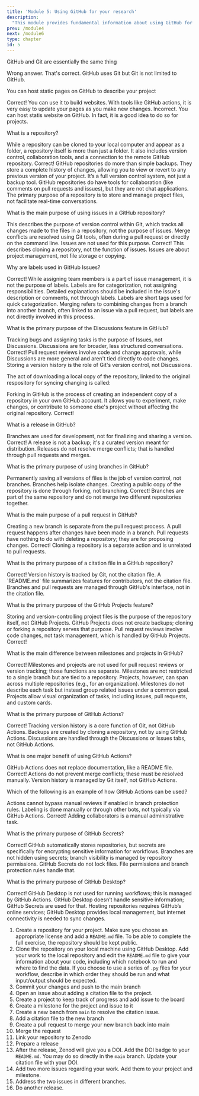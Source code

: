```yaml
---
title: 'Module 5: Using GitHub for your research'
description:
  "This module provides fundamental information about using GitHub for your research."
prev: /module4
next: /module6
type: chapter
id: 5
---
```


<exercise id="1" title="Git and GitHub" type="slides">

<slides source="chapter5_01_git_and_github">

</exercise>

<exercise id="2" title="Introduction to Github" type="slides">

<slides source="chapter5_02_intro_github">

</exercise>

<exercise id="3" title="Intermediate Github" type="slides">

<slides source="chapter5_03_intermediate_github">

</exercise>

<exercise id="4" title="GitHub for project planning" type="slides">

<slides source="chapter5_04_projectmanagement">
 
</exercise>

<exercise id="5" title="Advanced GitHub" type="slides">

<slides source="chapter5_05_Advanced GitHub">
 
</exercise>

<exercise id="6" title="GitHub Desktop" type="slides">

<slides source="chapter5_06_GitHubDesktop">
 
</exercise>

<exercise id="7" title="Test your understanding">

GitHub and Git are essentially the same thing

<choice id="05-01">
<opt text="True">
Wrong answer.
</opt>
<opt text="False", correct="true">
That's correct. GitHub uses Git but Git is not limited to GitHub. 
</opt>
</choice>

You can host static pages on GitHub to describe your project

<choice id="05-02">
<opt text="True", correct="true">
Correct! You can use it to build websites. With tools like GitHub actions, it is very easy to update your pages as you make new changes.
</opt>
<opt text="False">
Incorrect. You can host statis website on GitHub. In fact, it is a good idea to do so for projects. 
</opt>
</choice>

What is a repository?

<choice id="05-03">
<opt text="A folder on your computer that holds all your project files.">
While a repository can be cloned to your local computer and appear as a folder, a repository itself is more than just a folder. It also includes version control, collaboration tools, and a connection to the remote GitHub repository.
</opt>
<opt text="A cloud-based location that stores your project files, version history, and collaboration tools.", correct=True>
Correct!
</opt>
<opt text="A backup service that saves only the latest version of your project">
GitHub repositories do more than simple backups. They store a complete history of changes, allowing you to view or revert to any previous version of your project. It’s a full version control system, not just a backup tool.
</opt>
<opt text="A chat application where developers can communicate about their code">
GitHub repositories do have tools for collaboration (like comments on pull requests and issues), but they are not chat applications. The primary purpose of a repository is to store and manage project files, not facilitate real-time conversations.
</opt>
</choice>

What is the main purpose of using issues in a GitHub repository?

<choice id="05-04">
<opt text="To store the entire history of changes in a project.">
This describes the purpose of version control within Git, which tracks all changes made to the files in a repository, not the purpose of issues.
</opt>
<opt text="To resolve merge conflicts between branches.">
Merge conflicts are resolved using Git tools, often during a pull request or directly on the command line. Issues are not used for this purpose.
</opt>
<opt text="To create tasks, report bugs, or suggest enhancements for a project.", correct=True>
Correct!
</opt>
<opt text="To create a local copy of a repository on your computer">
This describes cloning a repository, not the function of issues. Issues are about project management, not file storage or copying.
</opt>
</choice>

Why are labels used in GitHub Issues?

<choice id="05-05">
<opt text="To describe the purpose and category of an issue for easier organization and tracking.", correct=True>
Correct!
</opt>
<opt text="To assign an issue to a specific team member.">
While assigning team members is a part of issue management, it is not the purpose of labels. Labels are for categorization, not assigning responsibilities.
</opt>
<opt text="To provide a detailed explanation of the problem described in the issue.">
Detailed explanations should be included in the issue's description or comments, not through labels. Labels are short tags used for quick categorization.
</opt>
<opt text="To merge an issue with a pull request.">
Merging refers to combining changes from a branch into another branch, often linked to an issue via a pull request, but labels are not directly involved in this process.
</opt>
</choice>

What is the primary purpose of the Discussions feature in GitHub?

<choice id="05-06">
<opt text="To track bugs and assign tasks within a project.">
Tracking bugs and assigning tasks is the purpose of Issues, not Discussions. Discussions are for broader, less structured conversations.
</opt>
<opt text="To have collaborative conversations, share ideas, and ask questions about a project.", correct=True>
Correct!
</opt>
<opt text="To review and approve changes in a pull request.">
Pull request reviews involve code and change approvals, while Discussions are more general and aren't tied directly to code changes.
</opt>
<opt text="To store a version history of all changes in the repository.">
Storing a version history is the role of Git's version control, not Discussions.
</opt>
</choice>

The act of downloading a local copy of the repository, linked to the original respository for syncing changing is called:

<choice id="05-07">
<opt text="Forking">
Forking in GitHub is the process of creating an independent copy of a repository in your own GitHub account. It allows you to experiment, make changes, or contribute to someone else's project without affecting the original repository.
</opt>
<opt text="Cloning", correct=True>
Correct!
</opt>
</choice>

What is a release in GitHub?

<choice id="05-08">
<opt text="A branch used to develop new features.">
Branches are used for development, not for finalizing and sharing a version.
</opt>
<opt text="A specific version of a project, often shared with the public, that includes key files and version details.", correct=True>
Correct!
</opt>
<opt text="A backup of the entire repository, stored locally.">
A release is not a backup; it's a curated version meant for distribution.
</opt>
<opt text="A tool for resolving merge conflicts.">
Releases do not resolve merge conflicts; that is handled through pull requests and merges.
</opt>
</choice>

What is the primary purpose of using branches in GitHub?

<choice id="05-09">
<opt text="To permanently save all versions of the project files.">
Permanently saving all versions of files is the job of version control, not branches. Branches help isolate changes.
</opt>
<opt text="To create a public copy of the repository for experimentation.">
Creating a public copy of the repository is done through forking, not branching.
</opt>
<opt text="To allow multiple developers to work on different features or fixes without affecting the main codebase.", correct=True>
Correct!
</opt>
<opt text="To merge two different repositories into one.">
Branches are part of the same repository and do not merge two different repositories together.
</opt>
</choice>

What is the main purpose of a pull request in GitHub?

<choice id="05-10">
<opt text="To create a new branch for developing a feature or fixing a bug.">
Creating a new branch is separate from the pull request process. A pull request happens after changes have been made in a branch.
</opt>
<opt text="To request permission to delete a repository.">
Pull requests have nothing to do with deleting a repository; they are for proposing changes.
</opt>
<opt text="To propose and discuss changes from one branch before merging them into another branch.", correct=True>
Correct!
</opt>
<opt text="To clone a repository to your local machine for offline work.">
Cloning a repository is a separate action and is unrelated to pull requests.
</opt>
</choice>

What is the primary purpose of a citation file in a GitHub repository?

<choice id="05-11">
<opt text="To provide proper credit to authors and offer citation details for academic use.", correct=True>
Correct!
</opt>
<opt text="To track the version history of the repository.">
Version history is tracked by Git, not the citation file.
</opt>
<opt text="To summarize the main features of the repository for new contributors.">
A `README.md` file summarizes features for contributors, not the citation file.
</opt>
<opt text="To list all the branches and pull requests in the repository.">
Branches and pull requests are managed through GitHub's interface, not in the citation file.
</opt>
</choice>

What is the primary purpose of the GitHub Projects feature?

<choice id="05-12">
<opt text="To store and version control project files.">
Storing and version-controlling project files is the purpose of the repository itself, not GitHub Projects.
</opt>
<opt text="To generate a backup of the repository for offline use.">
GitHub Projects does not create backups; cloning or forking a repository serves that purpose.
</opt>
<opt text="To review and approve changes in a pull request.">
Pull request reviews involve code changes, not task management, which is handled by GitHub Projects.
</opt>
<opt text="To create a Kanban-style board for organizing tasks, tracking progress, and managing workflows.", correct=True>
Correct!
</opt>
</choice>

What is the main difference between milestones and projects in GitHub?

<choice id="05-13">
<opt text="Milestones track high-level goals and group issues, while projects organize tasks visually using a board or table.", correct=True>
Correct!
</opt>
<opt text="Milestones are used to review pull requests, while projects track the version history of the repository.">
Milestones and projects are not used for pull request reviews or version tracking; those functions are separate.
</opt>
<opt text="Milestones are limited to a single branch, while projects can span multiple repositories.">
Milestones are not restricted to a single branch but are tied to a repository. Projects, however, can span across multiple repositories (e.g., for an organization).
</opt>
<opt text="Milestones provide detailed descriptions of each task, while projects only allow tagging of issues.">
Milestones do not describe each task but instead group related issues under a common goal. Projects allow visual organization of tasks, including issues, pull requests, and custom cards.
</opt>
</choice>

What is the primary purpose of GitHub Actions?

<choice id="05-14">
<opt text="To automate workflows like testing, deployment, and code formatting.", correct=True>
Correct!
</opt>
<opt text="To track the version history of a repository.">
Tracking version history is a core function of Git, not GitHub Actions.
</opt>
<opt text="To create a backup of your repository on your local machine.">
Backups are created by cloning a repository, not by using GitHub Actions.
</opt>
<opt text="To manage discussions and comments about the project.">
Discussions are handled through the Discussions or Issues tabs, not GitHub Actions.
</opt>
</choice>

What is one major benefit of using GitHub Actions?

<choice id="05-15">
<opt text="It replaces the need for a README file">
GitHub Actions does not replace documentation, like a README file.
</opt>
<opt text="It ensures that changes to the repository are automatically tested or deployed.", correct=True>
Correct!
</opt>
<opt text="It prevents all merge conflicts in a repository.">
Actions do not prevent merge conflicts; these must be resolved manually.
</opt>
<opt text="It permanently saves all versions of the project in GitHub.">
Version history is managed by Git itself, not GitHub Actions.
</opt>
</choice>

Which of the following is an example of how GitHub Actions can be used?

<choice id="05-16">
<opt text="Merging branches automatically without review.">
Actions cannot bypass manual reviews if enabled in branch protection rules.
</opt>
<opt text="Assigning labels to issues and pull requests.">
Labeling is done manually or through other bots, not typically via GitHub Actions.
</opt>
<opt text="Running automated tests on code every time a pull request is opened.", correct=True>
Correct!
</opt>
<opt text="Adding collaborators to a repository.">
Adding collaborators is a manual administrative task.
</opt>
</choice>

What is the primary purpose of GitHub Secrets?

<choice id="05-17">
<opt text="To store encrypted sensitive information like API keys, passwords, or tokens for use in workflows.", correct=True>
Correct!
</opt>
<opt text="To back up the entire repository securely on GitHub servers.">
GitHub automatically stores repositories, but secrets are specifically for encrypting sensitive information for workflows.
</opt>
<opt text="To hide branches from public view.">
Branches are not hidden using secrets; branch visibility is managed by repository permissions.
</opt>
<opt text="To permanently lock files in a repository from being edited.">
GitHub Secrets do not lock files. File permissions and branch protection rules handle that.
</opt>
</choice>

What is the primary purpose of GitHub Desktop?

<choice id="05-18">
<opt text="To provide a graphical interface for managing Git and GitHub repositories locally.", correct=True>
Correct!
</opt>
<opt text="To run automated workflows and scripts directly from your computer.">
GitHub Desktop is not used for running workflows; this is managed by GitHub Actions.
</opt>
<opt text="To store and encrypt sensitive information like API keys for your projects.">
GitHub Desktop doesn’t handle sensitive information; GitHub Secrets are used for that.
</opt>
<opt text="To host repositories on GitHub without needing an internet connection.">
Hosting repositories requires GitHub’s online services; GitHub Desktop provides local management, but internet connectivity is needed to sync changes.
</opt>
</choice>

</exercise>

<exercise id="8" title="Hands-on exercise">

1. Create a repository for your project. Make sure you choose an appropriate license and add a `README.md` file. To be able to complete the full exercise, the repository should be kept public. 
2. Clone the repository on your local machine using GitHub Desktop. Add your work to the local repository and edit the `README.md` file to give your information about your code, including which notebook to run and where to find the data. If you choose to use a series of `.py` files for your workflow, describe in which order they should be run and what input/output should be expected. 
3. Commit your changes and push to the main branch
4. Open an issue about adding a citation file to the project. 
5. Create a project to keep track of progress and add issue to the board
6. Create a milestone for the project and issue to it
7. Create a new banch from `main` to resolve the citation issue. 
8. Add a citation file to the new branch
9. Create a pull request to merge your new branch back into main
10. Merge the request
11. Link your repository to Zenodo
12. Prepare a release
13. After the release, Zenod will give you a DOI. Add the DOI badge to your `README.md`. You may do so directly in the `main` branch. Update your citation file with your DOI. 
14. Add two more issues regarding your work. Add them to your project and milestone. 
15. Address the two issues in different branches.
16. Do another release.
 
</exercise>